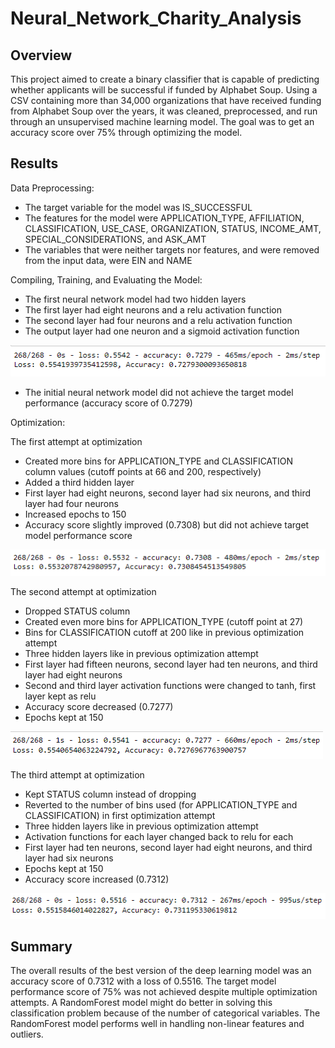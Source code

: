# Neural_Network_Charity_Analysis


## Overview

This project aimed to create a binary classifier that is capable of predicting whether applicants will be successful if funded by Alphabet Soup. Using a CSV containing more than 34,000 organizations that have received funding from Alphabet Soup over the years, it was cleaned, preprocessed, and run through an unsupervised machine learning model. The goal was to get an accuracy score over 75% through optimizing the model.


## Results

Data Preprocessing:

- The target variable for the model was IS_SUCCESSFUL
- The features for the model were APPLICATION_TYPE, AFFILIATION, CLASSIFICATION, USE_CASE, ORGANIZATION, STATUS, INCOME_AMT, SPECIAL_CONSIDERATIONS, and ASK_AMT
- The variables that were neither targets nor features, and were removed from the input data, were EIN and NAME


Compiling, Training, and Evaluating the Model:

- The first neural network model had two hidden layers
- The first layer had eight neurons and a relu activation function
- The second layer had four neurons and a relu activation function
- The output layer had one neuron and a sigmoid activation function

![Initial_scores](https://github.com/Aleahkita/Neural_Network_Charity_Analysis/blob/main/Images/Initial_scores.png)

- The initial neural network model did not achieve the target model performance (accuracy score of 0.7279)


Optimization:

The first attempt at optimization 

- Created more bins for APPLICATION_TYPE and CLASSIFICATION column values (cutoff points at 66 and 200, respectively)
- Added a third hidden layer
- First layer had eight neurons, second layer had six neurons, and third layer had four neurons
- Increased epochs to 150
- Accuracy score slightly improved (0.7308) but did not achieve target model performance score

![Optimization_1](https://github.com/Aleahkita/Neural_Network_Charity_Analysis/blob/main/Images/Optimization_1.png)

The second attempt at optimization

- Dropped STATUS column 
- Created even more bins for APPLICATION_TYPE (cutoff point at 27)
- Bins for CLASSIFICATION cutoff at 200 like in previous optimization attempt
- Three hidden layers like in previous optimization attempt
- First layer had fifteen neurons, second layer had ten neurons, and third layer had eight neurons
- Second and third layer activation functions were changed to tanh, first layer kept as relu
- Accuracy score decreased (0.7277)
- Epochs kept at 150

![Optimization_2](https://github.com/Aleahkita/Neural_Network_Charity_Analysis/blob/main/Images/Optimization_2.png)

The third attempt at optimization

- Kept STATUS column instead of dropping
- Reverted to the number of bins used (for APPLICATION_TYPE and CLASSIFICATION) in first optimization attempt 
- Three hidden layers like in previous optimization attempt
- Activation functions for each layer changed back to relu for each
- First layer had ten neurons, second layer had eight neurons, and third layer had six neurons
- Epochs kept at 150
- Accuracy score increased (0.7312)

![Optimization_3](https://github.com/Aleahkita/Neural_Network_Charity_Analysis/blob/main/Images/Optimization_3.png)


## Summary

The overall results of the best version of the deep learning model was an accuracy score of 0.7312 with a loss of 0.5516. The target model performance score of 75% was not achieved despite multiple optimization attempts. A RandomForest model might do better in solving this classification problem because of the number of categorical variables. The RandomForest model performs well in handling non-linear features and outliers. 


